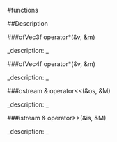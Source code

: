 #functions

##Description





<!----------------------------------------------------------------------------->

###ofVec3f operator*(&v, &m)

<!--
_syntax: operator*(&v, &m)_
_name: operator*_
_returns: ofVec3f_
_returns_description: _
_parameters: const ofVec3f &v, const ofMatrix4x4 &m_
_version_started: _
_version_deprecated: _
_summary: _
_constant: False_
_static: False_
_visible: True_
_advanced: False_
-->

_description: _







<!----------------------------------------------------------------------------->

###ofVec4f operator*(&v, &m)

<!--
_syntax: operator*(&v, &m)_
_name: operator*_
_returns: ofVec4f_
_returns_description: _
_parameters: const ofVec4f &v, const ofMatrix4x4 &m_
_version_started: _
_version_deprecated: _
_summary: _
_constant: False_
_static: False_
_visible: True_
_advanced: False_
-->

_description: _







<!----------------------------------------------------------------------------->

###ostream & operator<<(&os, &M)

<!--
_syntax: operator<<(&os, &M)_
_name: operator<<_
_returns: ostream &_
_returns_description: _
_parameters: ostream &os, const ofMatrix4x4 &M_
_version_started: _
_version_deprecated: _
_summary: _
_constant: False_
_static: False_
_visible: True_
_advanced: False_
-->

_description: _







<!----------------------------------------------------------------------------->

###istream & operator>>(&is, &M)

<!--
_syntax: operator>>(&is, &M)_
_name: operator>>_
_returns: istream &_
_returns_description: _
_parameters: istream &is, ofMatrix4x4 &M_
_version_started: _
_version_deprecated: _
_summary: _
_constant: False_
_static: False_
_visible: True_
_advanced: False_
-->

_description: _







<!----------------------------------------------------------------------------->

